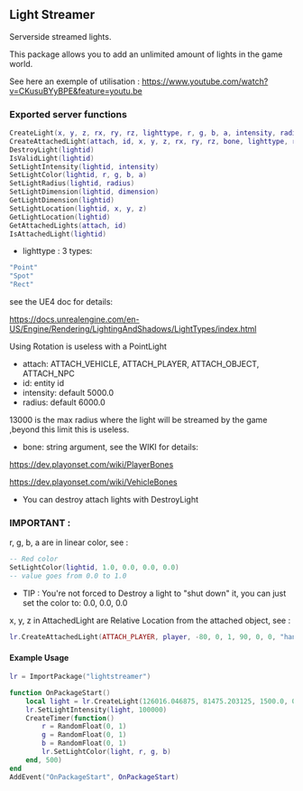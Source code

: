 ## Light Streamer

Serverside streamed lights.

This package allows you to add an unlimited amount of lights in the game world.

See here an exemple of utilisation : https://www.youtube.com/watch?v=CKusuBYyBPE&feature=youtu.be

### Exported server functions
```Lua
CreateLight(x, y, z, rx, ry, rz, lighttype, r, g, b, a, intensity, radius)
CreateAttachedLight(attach, id, x, y, z, rx, ry, rz, bone, lighttype, r, g, b, a, intensity, radius)
DestroyLight(lightid)
IsValidLight(lightid)
SetLightIntensity(lightid, intensity)
SetLightColor(lightid, r, g, b, a)
SetLightRadius(lightid, radius)
SetLightDimension(lightid, dimension)
GetLightDimension(lightid)
SetLightLocation(lightid, x, y, z)
GetLightLocation(lightid)
GetAttachedLights(attach, id)
IsAttachedLight(lightid)
```
- lighttype : 3 types: 
```Lua 
"Point"
"Spot" 
"Rect"
```
see the UE4 doc for details:

https://docs.unrealengine.com/en-US/Engine/Rendering/LightingAndShadows/LightTypes/index.html

Using Rotation is useless with a PointLight

- attach: ATTACH_VEHICLE, ATTACH_PLAYER, ATTACH_OBJECT, ATTACH_NPC
- id: entity id
- intensity: default 5000.0
- radius: default 6000.0

13000 is the max radius where the light will be streamed by the game ,beyond this limit this is useless.
- bone: string argument, see the WIKI for details:

https://dev.playonset.com/wiki/PlayerBones

https://dev.playonset.com/wiki/VehicleBones
- You can destroy attach lights with DestroyLight

### IMPORTANT : 

r, g, b, a are in linear color, see :
```Lua
-- Red color
SetLightColor(lightid, 1.0, 0.0, 0.0, 0.0)
-- value goes from 0.0 to 1.0
```
- TIP : You're not forced to Destroy a light to "shut down" it, you can just set the color to: 0.0, 0.0, 0.0 

x, y, z in AttachedLight are Relative Location from the attached object, see :
```Lua
lr.CreateAttachedLight(ATTACH_PLAYER, player, -80, 0, 1, 90, 0, 0, "hand_r", "Spot")
```

#### Example Usage 
```Lua
lr = ImportPackage("lightstreamer")

function OnPackageStart()
	local light = lr.CreateLight(126016.046875, 81475.203125, 1500.0, 0.0, 0.0, 0.0, "Point")
	lr.SetLightIntensity(light, 100000)
	CreateTimer(function()
		r = RandomFloat(0, 1)
		g = RandomFloat(0, 1)
		b = RandomFloat(0, 1)
		lr.SetLightColor(light, r, g, b)
	end, 500)
end
AddEvent("OnPackageStart", OnPackageStart)
```
